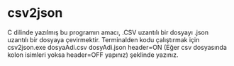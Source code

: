 # csv2json
C dilinde yazılmış bu programın amacı, .CSV uzantılı bir dosyayı .json uzantılı bir dosyaya çevirmektir.
Terminalden kodu çalıştırmak için 
csv2json.exe dosyaAdi.csv dosyAdi.json header=ON (Eğer csv dosyasında kolon isimleri yoksa header=OFF yapınız) şeklinde yazınız.
